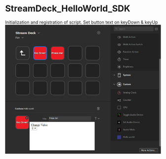 # StreamDeck_HelloWorld_SDK
Initialization and registration of script. Set button text on keyDown &amp; keyUp
![Example image](https://github.com/joeraven0/StreamDeck_HelloWorld_SDK/blob/master/demo.png?raw=true)

